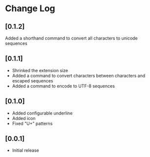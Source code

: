 # Change Log

## [0.1.2]

Added a shorthand command to convert all characters to unicode sequences

## [0.1.1]

- Shrinked the extension size
- Added a command to convert characters between characters and escaped sequences
- Added a command to encode to UTF-8 sequences

## [0.1.0]

- Added configurable underline
- Added icon
- Fixed "U+" patterns

## [0.0.1]

- Initial release
